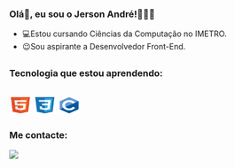 ### Olá👋, eu sou o Jerson André!👨🏾‍🦱

- 💻Estou cursando Ciências da Computação no IMETRO.
- 😉Sou aspirante a Desenvolvedor Front-End.
##
  
### Tecnologia que estou aprendendo:
<div style="display: inline_block"><br>
  <img align="center" alt="Jerson-HTML" height="30" width="40" src="https://raw.githubusercontent.com/devicons/devicon/master/icons/html5/html5-original.svg">
  <img align="center" alt="Jerson-CSS" height="30" width="40" src="https://raw.githubusercontent.com/devicons/devicon/master/icons/css3/css3-original.svg">
  <img align="center" alt="Jerson-JAVASCRIPT" height="30" width="40" src="https://raw.githubusercontent.com/devicons/devicon/master/icons/c/c-original.svg">       
</div>

##

### Me contacte:
<div> 
  <a href = "mailto:alkimistakillas@gmail.com"><img src="https://img.shields.io/badge/-Gmail-%23333?style=for-the-badge&logo=gmail&logoColor=white" target="_blank"></a>
</div>

